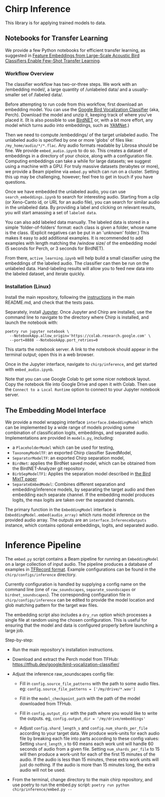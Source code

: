 # Chirp Inference

This library is for applying trained models to data.

## Notebooks for Transfer Learning

We provide a few Python notebooks for efficient transfer learning, as suggested
in [Feature Embeddings from Large-Scale Acoustic Bird Classifiers Enable Few-Shot Transfer Learning](https://arxiv.org/abs/2307.06292).

### Workflow Overview

The classifier workflow has two-or-three steps. We work with an
/embedding model/, a large quantity of /unlabeled data/ and a usually-smaller
set of /labeled data/.

Before attempting to run code from this workflow, first download an embedding model. You can use the [Google Bird
Vocalization Classifier](https://tfhub.dev/google/bird-vocalization-classifier/)
(aka, Perch). Download the model and unzip it, keeping track of where you've
placed it. (It is also possible to use [BirdNET](https://github.com/kahst/BirdNET-Analyzer) or, with a bit more effort, any
model which turns audio into embeddings, such as [YAMNet](https://github.com/tensorflow/models/tree/master/research/audioset/yamnet).)

Then we need to compute /embeddings/ of the target unlabeled audio. The
unlabeled audio is specified by one or more 'globs' of files like:
`/my_home/audio/*/*.flac`. Any audio formats readable by Librosa should be fine.
We provide `embed_audio.ipynb` to do so. This creates a dataset of embeddings
in a directory of your choice, along with a configuration file.
Computing embeddings can take a while for large datasets;
we suggest using a machine with a GPU. For truly massive datasets (terabytes
or more), we provide a Beam pipeline via `embed.py` which can run on a cluster.
Setting this up may be challenging, however; feel free to get in touch if you
have questions.

Once we have embedded the unlabeled audio, you can use `search_embeddings.ipynb`
to search for interesting audio. Starting from a clip (or Xeno-Canto id, or
URL for an audio file), you can search for similar audio in the unlabeled data.
By providing a label and clicking on relevant results, you will start amassing
a set of `labeled data`.

You can also add labeled data manually. The labeled data is stored in a simple
'folder-of-folders' format: each class is given a folder, whose name is the
class. (Explicit negatives can be put in an 'unknown' folder.) This makes it
easy to add additional examples. It is recommended to add examples with length
matching the /window size/ of the embedding model (5 seconds for Perch, or
3 seconds for BirdNET).

From there, `active_learning.ipynb` will help build a small classifier using
the embeddings of the labeled audio. The classifier can then be run on the
unlabeled data. Hand-labeling results will allow you to feed new data into the
labeled dataset, and iterate quickly.

### Installation (Linux)

Install the main repository, following the [instructions](https://github.com/google-research/perch) in the main README.md, and check that the tests pass.

Separately, install [Jupyter](https://jupyter.org/). Once Jupyter and Chirp are
installed, use the command line to navigate to the directory where Chirp is
installed, and launch the notebook with:
```
poetry run jupyter notebook \
  --NotebookApp.allow_origin='https://colab.research.google.com' \
  --port=8888 --NotebookApp.port_retries=0
```
This starts the notebook server. A link to the notebook should appear in the
terminal output; open this in a web browser.

Once in the Jupyter interface, navigate to `chirp/inference`, and get started
with `embed_audio.ipynb`.

Note that you can use Google Colab to get some nicer notebook layout. Copy the
notebook file into Google Drive and open it with Colab. Then use the
`Connect to a Local Runtime` option to connect to your Jupyter notebook server.

## The Embedding Model Interface

We provide a model wrapping interface `interface.EmbeddingModel` which can be
implemented by a wide range of models providing some combination of
classification logits, embeddings, and separated audio. Implementations are
provided in `models.py`, including:
* a `PlaceholderModel` which can be used for testing,
* `TaxonomyModelTF`: an exported Chirp classifier SavedModel,
* `SeparatorModelTF`: an exported Chirp separation model,
* `BirdNet`: applies the BirdNet saved model, which can be obtained from the
  BirdNET-Analyzer git repository.
* `BirbSepModelTF1`: Applies the separation model described in [the Bird MixIT
  paper](https://arxiv.org/abs/2110.03209)
* `SeparateEmbedModel`: Combines different separation and embedding/inference
  models, by separating the target audio and then embedding each separate
  channel. If the embedding model produces logits, the max logits are taken
  over the separated channels.

The primary function in the `EmbeddingModel` interface is
`EmbeddingModel.embed(audio_array)` which runs model inference on the provided
audio array. The outputs are an `interface.InferenceOutputs` instance, which
contains optional embeddings, logits, and separated audio.

# Inference Pipeline

The `embed.py` script contains a Beam pipeline for running an `EmbeddingModel`
on a large collection of input audio. The pipeline produces a database of examples
in [TFRecord format](https://www.tensorflow.org/tutorials/load_data/tfrecord).
Example configurations can be found in the `chirp/configs/inference` directory.

Currently configuration is handled by supplying a config name on the command
line (one of `raw_soundscapes`, `separate_soundscapes` or
`birdnet_soundscapes`). The corresponding configuration file in
`chirp/configs/inference` can be edited to provide the model location and
glob matching pattern for the target wav files.

The embedding script also includes a `dry_run` option which processes a single
file at random using the chosen configuration. This is useful for ensuring that
the model and data is configured properly before launching a large job.

Step-by-step:

* Run the main repository's installation instructions.

* Download and extract the Perch model from TFHub:
  https://tfhub.dev/google/bird-vocalization-classifier/

* Adjust the inference raw_soundscapes config file:

    * Fill in `config.source_file_patterns` with the path to some audio
      files. eg: `config.source_file_patterns = ['/my/drive/*.wav']`

    * Fill in the `model_checkpoint_path` with the path of the model
      downloaded from TFHub.

    * Fill in `config.output_dir` with the path where you would like to
      write the outputs. eg, `config.output_dir = '/my/drive/embeddings'`

    * Adjust `config.shard_length_s` and `config.num_shards_per_file` according
      to your target data. We produce work-units for each audio file by breaking
      each file into parts according to these config values: Setting
      `shard_length_s` to 60 means each work unit will handle 60 seconds of
      audio from a given file. Setting `num_shards_per_file` to 15 will then
      produce a work-unit for each of the first 15 minutes of the audio.
      If the audio is less than 15 minutes, these extra work units will just do
      nothing. If the audio is more than 15 minutes long, the extra audio
      will not be used.

* From the terminal, change directory to the main chirp repository, and use
  poetry to run the embed.py script:
  ```poetry run python chirp/inference/embed.py --```
